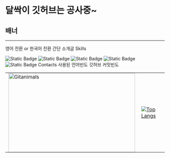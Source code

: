 # 달싹이 깃허브는 공사중~
## 배너
---
영어 전환 or 한국어 전환
간단 소개글
Skills

![Static Badge](https://img.shields.io/badge/C-A8B9CC?style=plastic&logo=C&logoColor=ffffff)
![Static Badge](https://img.shields.io/badge/C%2B%2B-00599C?style=plastic&logo=C%2B%2B&logoColor=ffffff)
![Static Badge](https://img.shields.io/badge/C%23-black?style=plastic)
![Static Badge](https://img.shields.io/badge/Python-3776AB?style=plastic&logo=Python&logoColor=ffffff)<br>
![Static Badge](https://img.shields.io/badge/Unity-black?style=plastic&logo=Unity&logoColor=ffffff)
Contacts
사용된 언어빈도
깃허브 커밋빈도

<table style="border-collapse: collapse; width: 100%;">
  <tr style="border: none;">
    <td style="border: none; padding: 0 10px;">
      <a href="https://github.com/devxb/gitanimals">
        <img
          src="https://render.gitanimals.org/farms/j1sung"
          width="400"
          height="250"
          alt="Gitanimals"
        />
      </a>
    </td>
    <td style="border: none; padding: 0 10px;">
      <a href="https://github.com/j1sung">
        <img
          src="https://github-readme-stats.vercel.app/api/top-langs/?username=j1sung&layout=compact"
          alt="Top Langs"
        />
      </a>
    </td>
  </tr>
</table>
